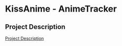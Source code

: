 # KissAnime - AnimeTracker

## Project Description
[Project Description](https://docs.google.com/document/d/1Ars7-skePo30WhblLxYq25GhNwuJ_25nRwm6lM1UKUs/edit#heading=h.wd8710lvo181)
